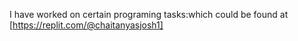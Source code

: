 I have worked on certain programing tasks:which could be found at [https://replit.com/@chaitanyasjosh1]
